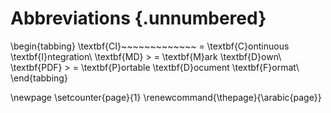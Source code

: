 # Abbreviations {.unnumbered}

\begin{tabbing}
\textbf{CI}~~~~~~~~~~~~~ \= \textbf{C}ontinuous \textbf{I}ntegration\\
\textbf{MD} \> \= \textbf{M}ark \textbf{D}own\\
\textbf{PDF} \> \= \textbf{P}ortable \textbf{D}ocument \textbf{F}ormat\\
\end{tabbing}

\newpage
\setcounter{page}{1}
\renewcommand{\thepage}{\arabic{page}}
